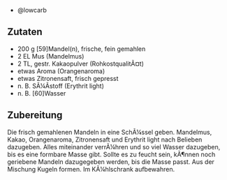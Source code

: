 - @lowcarb

## Zutaten

- 200 g [59]Mandel(n), frische, fein gemahlen
- 2 EL Mus (Mandelmus)
- 2 TL, gestr. Kakaopulver (RohkostqualitÃ¤t)
- etwas Aroma (Orangenaroma)
- etwas Zitronensaft, frisch gepresst
- n. B. SÃ¼Ãstoff (Erythrit light)
- n. B. [60]Wasser

## Zubereitung

   Die frisch gemahlenen Mandeln in
   eine SchÃ¼ssel geben. Mandelmus, Kakao, Orangenaroma, Zitronensaft und
   Erythrit light nach Belieben dazugeben. Alles miteinander verrÃ¼hren
   und so viel Wasser dazugeben, bis es eine formbare Masse gibt. Sollte
   es zu feucht sein, kÃ¶nnen noch geriebene Mandeln dazugegeben werden,
   bis die Masse passt. Aus der Mischung Kugeln formen. Im KÃ¼hlschrank
   aufbewahren.
